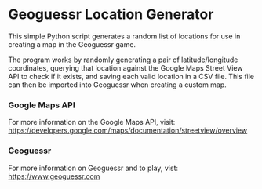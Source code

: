 # Geoguessr Location Generator


This simple Python script generates a random list of locations for use in creating a map in the Geoguessr game.

The program works by randomly generating a pair of latitude/longitude coordinates, querying that location against the Google Maps Street View API to check if it exists, and saving each valid location in a CSV file. This file can then be imported into Geoguessr when creating a custom map.

### Google Maps API
For more information on the Google Maps API, visit:
https://developers.google.com/maps/documentation/streetview/overview

### Geoguessr
For more information on Geoguessr and to play, vist:
https://www.geoguessr.com

